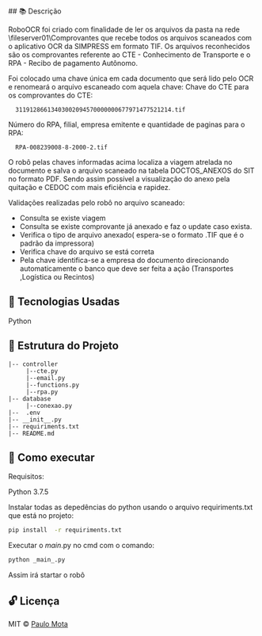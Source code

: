 ﻿﻿## 📚  Descrição 

RoboOCR foi criado com finalidade de ler os arquivos da pasta na rede \\fileserver01\Comprovantes que recebe todos os arquivos scaneados com o aplicativo OCR da SIMPRESS em formato TIF. Os arquivos reconhecidos são os comprovantes referente ao CTE - Conhecimento de Transporte e o RPA - Recibo de pagamento Autônomo.

Foi colocado uma chave única em cada documento que será lido pelo OCR e renomeará o arquivo escaneado com aquela chave:
Chave do CTE para os comprovantes do CTE:

```
  31191286613403002094570000000677971477521214.tif
 ```
Número do RPA, filial, empresa emitente e quantidade de paginas para o RPA:

```
  RPA-008239008-8-2000-2.tif
 ```  
<p>O robô pelas chaves informadas acima localiza a viagem atrelada no documento e salva o arquivo scaneado na tabela DOCTOS_ANEXOS do SIT  no formato PDF. Sendo assim possível a visualização do anexo  pela quitação e CEDOC com mais eficiência e rapidez.</p>

<p>Validações realizadas pelo robô no arquivo scaneado:</p>

- Consulta se existe viagem 
- Consulta se existe comprovante já anexado e faz o update caso exista.
- Verifica o tipo de arquivo anexado( espera-se o formato .TIF que é o padrão da impressora)
- Verifica chave do arquivo se está correta
- Pela chave identifica-se a empresa do documento direcionando automaticamente o banco que deve ser feita a ação (Transportes ,Logística ou Recintos) 

## 🚀 Tecnologias Usadas 

Python

## 📌 Estrutura do Projeto 
    |-- controller
         |--cte.py
         |--email.py
         |--functions.py
         |--rpa.py
    |-- database
         |--conexao.py
    |--  .env
    |-- __init__.py
    |-- requiriments.txt
    |-- README.md
## 📢 Como executar

Requisitos:

Python 3.7.5<br>

Instalar todas as depedências do python usando o arquivo requiriments.txt que está no projeto:  

```bash 
pip install  -r requiriments.txt
 ```  
 Executar o _main_.py no cmd com o comando:

```bash 
python _main_.py
 ```  
Assim irá startar o robô

## 🔓 Licença 
MIT © [Paulo Mota](https://www.linkedin.com/in/paulo-mota-955218a2/)
